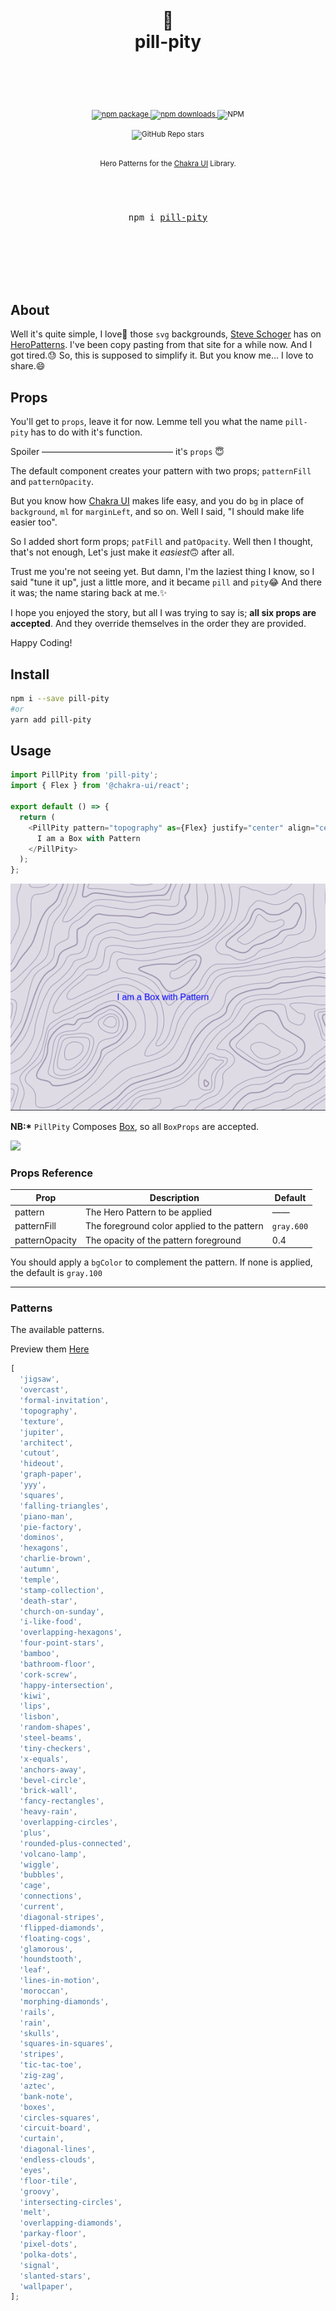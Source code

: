 <div align="center">

  <h1>
    <br/>
    🎨
    <br />
    pill-pity
    <br />
    <br />
  </h1>
  <sup>
    <br />
    <br />
    <a href="https://www.npmjs.com/package/pill-pity?style=for-the-badge">
       <img src="https://img.shields.io/npm/v/pill-pity.svg?style=for-the-badge" alt="npm package" />
    </a>
    <a href="https://www.npmjs.com/package/pill-pity?style=for-the-badge">
      <img src="https://img.shields.io/npm/dw/pill-pity.svg?style=for-the-badge" alt="npm  downloads" />
    </a>
<a>
    <img alt="NPM" src="https://img.shields.io/npm/l/pill-pity?style=for-the-badge">
</a>

<a><img alt="GitHub Repo stars" src="https://img.shields.io/github/stars/anubra266/pill-pity?logo=github&style=for-the-badge">

</a>
    <br />
   Hero Patterns for the <a href="https://chakra-ui.com">Chakra UI</a> Library.</em>
    
  </sup>
  <br />
  <br />
  <br />
  <br />
  <pre>npm i <a href="https://www.npmjs.com/package/pill-pity">pill-pity</a></pre>
  <br />
  <br />
  <br />
  <br />
  <br />
</div>

## About

Well it's quite simple, I love💖 those `svg` backgrounds, [Steve Schoger](https://twitter.com/steveschoger) has on [HeroPatterns](http://www.heropatterns.com/). I've been copy pasting from that site for a while now. And I got tired.😓 So, this is supposed to simplify it.
But you know me... I love to share.😄

## Props

You'll get to `props`, leave it for now. Lemme tell you what the name `pill-pity` has to do with it's function.

Spoiler &mdash;&mdash;&mdash;&mdash;&mdash;&mdash;&mdash;&mdash;&mdash;&mdash;&mdash;&mdash;&mdash;&mdash;&mdash; it's `props` 😇

The default component creates your pattern with two props; `patternFill` and `patternOpacity`.

But you know how [Chakra UI](https://chakra-ui.com) makes life easy, and you do `bg` in place of `background`, `ml` for `marginLeft`, and so on. Well I said, "I should make life easier too".

So I added short form props; `patFill` and `patOpacity`. Well then I thought, that's not enough, Let's just make it *easiest*🙃 after all.

Trust me you're not seeing yet. But damn, I'm the laziest thing I know, so I said "tune it up", just a little more, and it became `pill` and `pity`😂
And there it was; the name staring back at me.✨

I hope you enjoyed the story, but all I was trying to say is; **all six props are accepted**. And they override themselves in the order they are provided.

Happy Coding!

## Install

```bash
npm i --save pill-pity
#or
yarn add pill-pity
```

## Usage

```js
import PillPity from 'pill-pity';
import { Flex } from '@chakra-ui/react';

export default () => {
  return (
    <PillPity pattern="topography" as={Flex} justify="center" align="center">
      I am a Box with Pattern
    </PillPity>
  );
};
```

![](example/images/basic.png)

**NB:\*** `PillPity` Composes [Box](https://chakra-ui.com/docs/layout/box), so all `BoxProps` are accepted.

![](example/images/component.jpg)

### Props Reference

| Prop           | Description                                 | Default        |
| -------------- | ------------------------------------------- | -------------- |
| pattern        | The Hero Pattern to be applied              | &mdash;&mdash; |
| patternFill    | The foreground color applied to the pattern | `gray.600`     |
| patternOpacity | The opacity of the pattern foreground       | 0.4            |

You should apply a `bgColor` to complement the pattern. If none is applied, the default is `gray.100`

---

### Patterns

The available patterns.

Preview them [Here](https://choc-ui.tech/docs/packages/pill-pity)

```js
[
  'jigsaw',
  'overcast',
  'formal-invitation',
  'topography',
  'texture',
  'jupiter',
  'architect',
  'cutout',
  'hideout',
  'graph-paper',
  'yyy',
  'squares',
  'falling-triangles',
  'piano-man',
  'pie-factory',
  'dominos',
  'hexagons',
  'charlie-brown',
  'autumn',
  'temple',
  'stamp-collection',
  'death-star',
  'church-on-sunday',
  'i-like-food',
  'overlapping-hexagons',
  'four-point-stars',
  'bamboo',
  'bathroom-floor',
  'cork-screw',
  'happy-intersection',
  'kiwi',
  'lips',
  'lisbon',
  'random-shapes',
  'steel-beams',
  'tiny-checkers',
  'x-equals',
  'anchors-away',
  'bevel-circle',
  'brick-wall',
  'fancy-rectangles',
  'heavy-rain',
  'overlapping-circles',
  'plus',
  'rounded-plus-connected',
  'volcano-lamp',
  'wiggle',
  'bubbles',
  'cage',
  'connections',
  'current',
  'diagonal-stripes',
  'flipped-diamonds',
  'floating-cogs',
  'glamorous',
  'houndstooth',
  'leaf',
  'lines-in-motion',
  'moroccan',
  'morphing-diamonds',
  'rails',
  'rain',
  'skulls',
  'squares-in-squares',
  'stripes',
  'tic-tac-toe',
  'zig-zag',
  'aztec',
  'bank-note',
  'boxes',
  'circles-squares',
  'circuit-board',
  'curtain',
  'diagonal-lines',
  'endless-clouds',
  'eyes',
  'floor-tile',
  'groovy',
  'intersecting-circles',
  'melt',
  'overlapping-diamonds',
  'parkay-floor',
  'pixel-dots',
  'polka-dots',
  'signal',
  'slanted-stars',
  'wallpaper',
];
```

<!--
### pillPity Factory

It's just [Chakra Factory](https://chakra-ui.com/docs/features/chakra-factory) that accepts `PillPity` props.

```js
import PillPity from 'pill-pity';

export default () => {

  return (

  );
};
```

![](example/images/component.jpg)

--- -->
